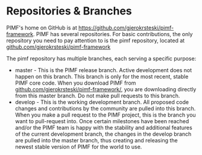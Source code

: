 # Repositories & Branches

PIMF's home on GitHub is at https://github.com/gjerokrsteski/pimf-framework. PIMF has several repositories. For basic
contributions, the only repository you need to pay attention to is the pimf repository, located at
[github.com/gjerokrsteski/pimf-framework](https://github.com/gjerokrsteski/pimf-framework)


The pimf repository has multiple branches, each serving a specific purpose:

* master - This is the PIMF release branch. Active development does not happen on this branch. This branch is only for
the most recent, stable PIMF core code. When you download PIMF from [github.com/gjerokrsteski/pimf-framework/](https://github.com/gjerokrsteski/pimf-framework/),
you are downloading directly from this master branch. Do not make pull requests to this branch.
* develop - This is the working development branch. All proposed code changes and contributions by the community are pulled
into this branch. When you make a pull request to the PIMF project, this is the branch you want to pull-request into.
Once certain milestones have been reached and/or the PIMF team is happy with the stability and additional features of the
current development branch, the changes in the develop branch are pulled into the master branch, thus creating and releasing
the newest stable version of PIMF for the world to use.
